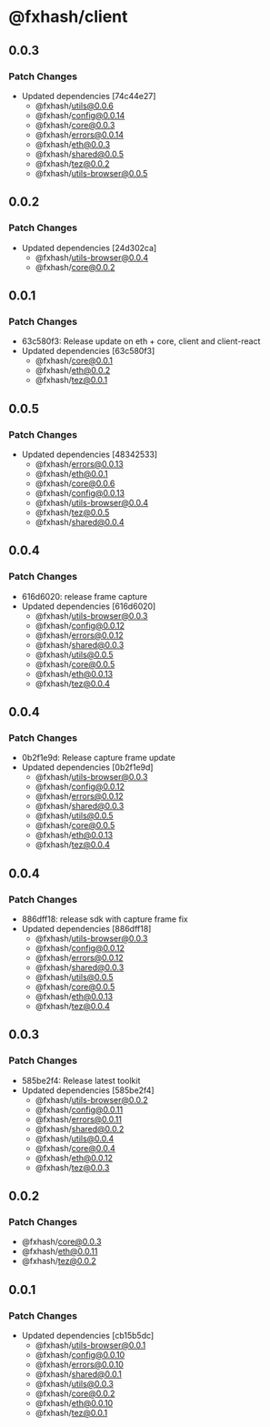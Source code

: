 # @fxhash/client

## 0.0.3

### Patch Changes

- Updated dependencies [74c44e27]
  - @fxhash/utils@0.0.6
  - @fxhash/config@0.0.14
  - @fxhash/core@0.0.3
  - @fxhash/errors@0.0.14
  - @fxhash/eth@0.0.3
  - @fxhash/shared@0.0.5
  - @fxhash/tez@0.0.2
  - @fxhash/utils-browser@0.0.5

## 0.0.2

### Patch Changes

- Updated dependencies [24d302ca]
  - @fxhash/utils-browser@0.0.4
  - @fxhash/core@0.0.2

## 0.0.1

### Patch Changes

- 63c580f3: Release update on eth + core, client and client-react
- Updated dependencies [63c580f3]
  - @fxhash/core@0.0.1
  - @fxhash/eth@0.0.2
  - @fxhash/tez@0.0.1

## 0.0.5

### Patch Changes

- Updated dependencies [48342533]
  - @fxhash/errors@0.0.13
  - @fxhash/eth@0.0.1
  - @fxhash/core@0.0.6
  - @fxhash/config@0.0.13
  - @fxhash/utils-browser@0.0.4
  - @fxhash/tez@0.0.5
  - @fxhash/shared@0.0.4

## 0.0.4

### Patch Changes

- 616d6020: release frame capture
- Updated dependencies [616d6020]
  - @fxhash/utils-browser@0.0.3
  - @fxhash/config@0.0.12
  - @fxhash/errors@0.0.12
  - @fxhash/shared@0.0.3
  - @fxhash/utils@0.0.5
  - @fxhash/core@0.0.5
  - @fxhash/eth@0.0.13
  - @fxhash/tez@0.0.4

## 0.0.4

### Patch Changes

- 0b2f1e9d: Release capture frame update
- Updated dependencies [0b2f1e9d]
  - @fxhash/utils-browser@0.0.3
  - @fxhash/config@0.0.12
  - @fxhash/errors@0.0.12
  - @fxhash/shared@0.0.3
  - @fxhash/utils@0.0.5
  - @fxhash/core@0.0.5
  - @fxhash/eth@0.0.13
  - @fxhash/tez@0.0.4

## 0.0.4

### Patch Changes

- 886dff18: release sdk with capture frame fix
- Updated dependencies [886dff18]
  - @fxhash/utils-browser@0.0.3
  - @fxhash/config@0.0.12
  - @fxhash/errors@0.0.12
  - @fxhash/shared@0.0.3
  - @fxhash/utils@0.0.5
  - @fxhash/core@0.0.5
  - @fxhash/eth@0.0.13
  - @fxhash/tez@0.0.4

## 0.0.3

### Patch Changes

- 585be2f4: Release latest toolkit
- Updated dependencies [585be2f4]
  - @fxhash/utils-browser@0.0.2
  - @fxhash/config@0.0.11
  - @fxhash/errors@0.0.11
  - @fxhash/shared@0.0.2
  - @fxhash/utils@0.0.4
  - @fxhash/core@0.0.4
  - @fxhash/eth@0.0.12
  - @fxhash/tez@0.0.3

## 0.0.2

### Patch Changes

- @fxhash/core@0.0.3
- @fxhash/eth@0.0.11
- @fxhash/tez@0.0.2

## 0.0.1

### Patch Changes

- Updated dependencies [cb15b5dc]
  - @fxhash/utils-browser@0.0.1
  - @fxhash/config@0.0.10
  - @fxhash/errors@0.0.10
  - @fxhash/shared@0.0.1
  - @fxhash/utils@0.0.3
  - @fxhash/core@0.0.2
  - @fxhash/eth@0.0.10
  - @fxhash/tez@0.0.1
